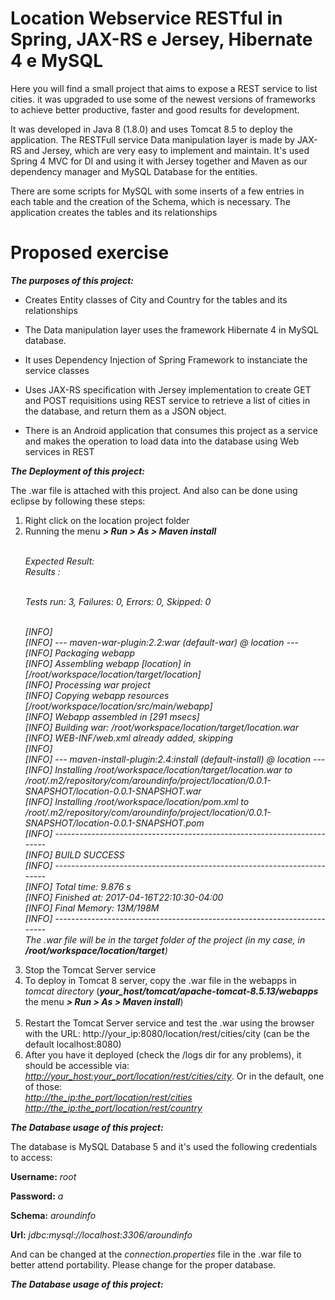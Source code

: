 # Location Webservice RESTful in Spring, JAX-RS e Jersey, Hibernate 4 e MySQL

Here you will find a small project that aims to expose a REST service to list cities. it was upgraded to use some of the newest versions of frameworks to achieve better productive, faster and good results for development.

It was developed in Java 8 (1.8.0) and uses Tomcat 8.5 to deploy the application. The RESTFull service
Data manipulation layer is made by JAX-RS and Jersey, which are very easy to implement and maintain. It's used 
Spring 4 MVC for DI and using it with Jersey together and Maven as our dependency manager and MySQL 
Database for the entities.

There are some scripts for MySQL with some inserts of a few entries in each table and the creation of the Schema, which is necessary. The application creates 
the tables and its relationships

# Proposed exercise

 <i><b>The purposes of this project:</b></i>

* Creates Entity classes of City and Country for the tables and its relationships

* The Data manipulation layer uses the framework Hibernate 4 in MySQL database.

* It uses Dependency Injection of Spring Framework to instanciate the service classes

* Uses JAX-RS specification with Jersey implementation to create GET and POST requisitions using REST service
  to retrieve a list of cities in the database, and return them as a JSON object.

* There is an Android application that consumes this project as a service and makes the operation to load data into the database using Web services in REST

<i><b>The Deployment of this project:</b></i>

The .war file is attached with this project. And also can be done using eclipse by following these steps:
<ol>
<li>Right click on the location project folder</li>
<li>Running the menu <i><b> > Run > As > Maven install</b></i></li><br/> 

<i>

Expected Result:<br/> 
Results :<br/> <br/> 

Tests run: 3, Failures: 0, Errors: 0, Skipped: 0<br/> <br/> 

[INFO]<br/> 
[INFO] --- maven-war-plugin:2.2:war (default-war) @ location ---<br/> 
[INFO] Packaging webapp<br/> 
[INFO] Assembling webapp [location] in [/root/workspace/location/target/location]<br/> 
[INFO] Processing war project<br/> 
[INFO] Copying webapp resources [/root/workspace/location/src/main/webapp]<br/> 
[INFO] Webapp assembled in [291 msecs]<br/> 
[INFO] Building war: /root/workspace/location/target/location.war<br/> 
[INFO] WEB-INF/web.xml already added, skipping<br/> 
[INFO] <br/> 
[INFO] --- maven-install-plugin:2.4:install (default-install) @ location ---<br/> 
[INFO] Installing /root/workspace/location/target/location.war to /root/.m2/repository/com/aroundinfo/project/location/0.0.1-SNAPSHOT/location-0.0.1-SNAPSHOT.war<br/> 
[INFO] Installing /root/workspace/location/pom.xml to /root/.m2/repository/com/aroundinfo/project/location/0.0.1-SNAPSHOT/location-0.0.1-SNAPSHOT.pom<br/> 
[INFO] ------------------------------------------------------------------------<br/> 
[INFO] BUILD SUCCESS<br/> 
[INFO] ------------------------------------------------------------------------<br/> 
[INFO] Total time: 9.876 s<br/> 
[INFO] Finished at: 2017-04-16T22:10:30-04:00<br/> 
[INFO] Final Memory: 13M/198M<br/> 
[INFO] ------------------------------------------------------------------------<br/> 
The .war file will be in the <i>target</i> folder of the project (in my case, in <i><b>/root/workspace/location/target</b></i>)
</i>
<li>Stop the Tomcat Server service</li>
<li>To deploy in Tomcat 8 server, copy the .war file in the webapps in <i>tomcat directory</i> (<i><b>your_host/tomcat/apache-tomcat-8.5.13/webapps</b></i> the menu <i><b> > Run > As > Maven install</b></i>)</li><br/> 
<li>Restart the Tomcat Server service and test the .war using the browser with the URL: http://your_ip:8080/location/rest/cities/city (can be the default localhost:8080)</li>
<li>After you have it deployed (check the /logs dir for any problems), it should be accessible via: <u><i>http://your_host:your_port/location/rest/cities/city</i></u>. Or in the default, one of those:<br/>
<u><i>http://the_ip:the_port/location/rest/cities</i></u>
<u><i>http://the_ip:the_port/location/rest/country</i></u><br/>
</li>
</ol>

<i><b>The Database usage of this project:</b></i>

The database is MySQL Database 5 and it's used the following credentials to access:<p>
<p><b>Username:</b> <i>root</i><br/>
<p><b>Password:</b> <i>a</i><br/>
<p><b>Schema:</b> <i>aroundinfo</i><br/>
<p><b>Url:</b> <i>jdbc:mysql://localhost:3306/aroundinfo</i><br/>

And can be changed at the <i>connection.properties</i> file in the .war file to better attend portability. Please change for the proper database.

<i><b>The Database usage of this project:</b></i>
